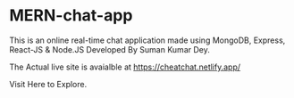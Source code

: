 # MERN-chat-app
This is an online real-time chat application made using MongoDB, Express, React-JS &amp; Node.JS
Developed By Suman Kumar Dey.

The Actual live site is avaialble at https://cheatchat.netlify.app/

Visit Here to Explore.
